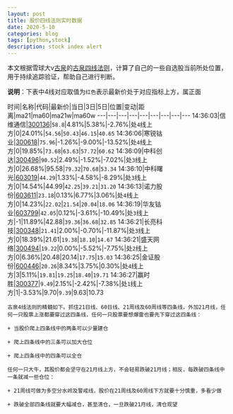 ```yaml
---
layout: post
title: 股价四线法则实时数据
date: 2020-5-10
categories: blog
tags: [python,stock]
description: stock index alert
---
```



本文根据雪球大v[古泉](https://xueqiu.com/u/7148646888)的[古泉四线法则](https://xueqiu.com/7148646888/130498192)，计算了自己的一些自选股当前所处位置，用于持续追踪验证，帮助自己进行判断。

**说明**：下表中4线对应取值为`红色`表示最新价处于对应指标上方，属正面

时间|名称|代码|最新价|当日|3日|5日|位置|变动|距离|ma21|ma60|ma21w|ma60w
---|---|---|---|---|---|---|---|---
14:36:03|信维通信|[300136](https://xueqiu.com/S/SZ300136)|`58.8`|4.81%|5.38%|-2.76%|处`4`线上方|0|24.01%|`54.56`|`50.43`|`46.15`|`40.65`
14:36:06|寒锐钴业|[300618](https://xueqiu.com/S/SZ300618)|`75.96`|-1.26%|-9.00%|-13.52%|处`4`线上方|0|19.85%|`73.68`|`63.63`|`57.72`|`60.62`
14:36:09|中科创达|[300496](https://xueqiu.com/S/SZ300496)|`90.52`|2.49%|-1.52%|-7.02%|处`3`线上方|0|26.68%|95.58|`79.32`|`70.68`|`53.34`
14:36:10|中科曙光|[603019](https://xueqiu.com/S/SH603019)|`44.29`|1.33%|-4.58%|-8.29%|处`3`线上方|0|14.54%|44.99|`42.25`|`39.21`|`31.20`
14:36:13|诺力股份|[603611](https://xueqiu.com/S/SH603611)|`23.18`|0.13%|6.77%|3.06%|处`4`线上方|0|14.23%|`22.02`|`21.54`|`20.04`|`18.06`
14:36:19|华友钴业|[603799](https://xueqiu.com/S/SH603799)|`42.05`|0.12%|-3.61%|-10.49%|处`3`线上方|-1|11.89%|42.88|`39.36`|`36.68`|`32.85`
14:36:21|长亮科技|[300348](https://xueqiu.com/S/SZ300348)|`21.41`|2.00%|-0.70%|-11.87%|处`3`线上方|0|18.39%|21.61|`19.38`|`18.10`|`14.67`
14:36:21|盛天网络|[300494](https://xueqiu.com/S/SZ300494)|`19.22`|0.00%|-5.52%|-7.75%|处`2`线上方|0|6.36%|20.48|20.14|`17.75`|`15.03`
14:36:25|金证股份|[600446](https://xueqiu.com/S/SH600446)|`20.26`|8.34%|3.75%|0.30%|处`4`线上方|3|5.11%|`19.81`|`19.25`|`18.40`|`19.71`
14:36:27|赢时胜|[300377](https://xueqiu.com/S/SZ300377)|`9.49`|2.15%|-2.42%|-7.38%|处`1`线上方|1|-3.53%|9.70|`9.39`|9.63|10.73

```
古泉4线法则的精髓如下。抓住21日线、60日线、21周线及60周线等四条线，外加21月线，任何一只股票上涨都要穿过这四条线，任何一只股票要想爆雷也要先下穿过这四条线：

+ 当股价爬上四条线中的两条可以少量建仓

+ 爬上四条线中的三条可以加大仓位

+ 爬上四条线中的四条可以全仓

任何一只大牛，其股价都会坚守在21月线上方，不会轻易跌破21月线；相反，每跌破四条线中一条就减一些仓位：

+ 21周线可做为多空分水岭及警戒线，股价在21周线及60周线下方就要十分慎重，多看少做

+ 跌破全部四条线就要大幅减仓，甚至清仓，一旦跌破21月线，清仓观望
```